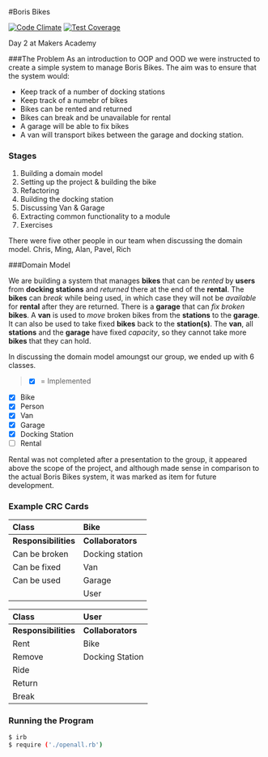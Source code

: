 #Boris Bikes

[![Code
Climate](https://codeclimate.com/github/nickbdyer/borisbikes/badges/gpa.svg)](https://codeclimate.com/github/nickbdyer/borisbikes) [![Test Coverage](https://codeclimate.com/github/nickbdyer/borisbikes/badges/coverage.svg)](https://codeclimate.com/github/nickbdyer/borisbikes)

Day 2 at Makers Academy

###The Problem
As an introduction to OOP and OOD we were instructed to create a simple system to manage Boris Bikes. The aim was to ensure that the system would:

- Keep track of a number of docking stations
- Keep track of a numebr of bikes
- Bikes can be rented and returned
- Bikes can break and be unavailable for rental
- A garage will be able to fix bikes
- A van will transport bikes between the garage and docking station. 

### Stages
1. Building a domain model
2. Setting up the project & building the bike
3. Refactoring
4. Building the docking station
5. Discussing Van & Garage
6. Extracting common functionality to a module
7. Exercises

There were five other people in our team when discussing the domain model. Chris, Ming, Alan, Pavel, Rich

###Domain Model

We are building a system that manages **bikes** that can be *rented* by **users** from **docking stations** and *returned* there at the end of the **rental**. The **bikes** can *break* while being used, in which case they will not be *available* for **rental** after they are returned. There is a **garage** that can *fix* *broken* **bikes**. A **van** is used to *move* broken bikes from the **stations** to the **garage**. It can also be used to take fixed **bikes** back to the **station(s)**. The **van**, all **stations** and the **garage** have fixed *capacity*, so they cannot take more **bikes** that they can hold.

In discussing the domain model amoungst our group, we ended up with 6 classes. 

> * [x] = Implemented

* [x] Bike
* [x] Person
* [x] Van
* [x] Garage
* [x] Docking Station
* [ ] Rental

Rental was not completed after a presentation to the group, it appeared above the scope of the project, and although made sense in comparison to the actual Boris Bikes system, it was marked as item for future development.

### Example CRC Cards

| Class         | Bike                     |
|:------------- | :------------------------|
|**Responsibilities** | **Collaborators**  | 
| Can be broken | Docking station          |
| Can be fixed  | Van                      |
| Can be used   | Garage                   |
|               | User                     |


| Class         | User                     |
|:------------- | :------------------------|
|**Responsibilities** | **Collaborators**  | 
| Rent                | Bike               |
| Remove              | Docking Station    |
| Ride                |                    |
| Return              |                    |
| Break               |

### Running the Program
```sh
$ irb
$ require ('./openall.rb')
```


